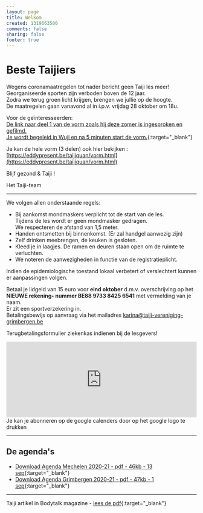 ```yaml
---
layout: page
title: Welkom
created: 1319663500
comments: false
sharing: false  
footer: true
---
```


# Beste Taijiers  
  
Wegens coronamaatregelen tot nader bericht geen Taiji les meer!  
Georganiseerde sporten zijn verboden boven de 12 jaar.  
Zodra we terug groen licht krijgen, brengen we jullie op de hoogte.  
De maatregelen gaan vanavond al in i.p.v. vrijdag 28 oktober om 18u.  
  
Voor de geïnteresseerden:  
[De link naar deel 1 van de vorm zoals hij deze zomer is ingesproken en gefilmd.  
Je wordt begeleid in Wuji en na 5 minuten start de vorm.](https://www.youtube.com/watch?v=MIsbVKrcaWs){:target="_blank"}  
  
Je kan de hele vorm (3 delen) ook hier bekijken : [https://eddypresent.be/taijiquan/vorm.html](https://eddypresent.be/taijiquan/vorm.html)  
  
Blijf gezond & Taiji !  
  
Het Taiji-team  
  
---  

We volgen allen onderstaande regels:  

* Bij aankomst mondmaskers verplicht tot de start van de les.  
Tijdens de les wordt er geen mondmasker gedragen.  
We respecteren de afstand van 1,5 meter.
* Handen ontsmetten bij binnenkomst. (Er zal handgel aanwezig zijn)
* Zelf drinken meebrengen, de keuken is gesloten.
* Kleed je in laagjes. De ramen en deuren staan open om de ruimte te verluchten.
* We noteren de aanwezigheden in functie van de registratieplicht.
  
Indien de epidemiologische toestand lokaal verbetert of verslechtert kunnen er aanpassingen volgen.  
  
Betaal je lidgeld van 15 euro voor **eind oktober** d.m.v. overschrijving op het **NIEUWE rekening- nummer BE88 9733 8425 6541** met vermelding van je naam.  
Er zit een sportverzekering in.  
Betalingsbewijs op aanvraag via het mailadres karina@taiji-vereniging-grimbergen.be  
  
Terugbetalingsformulier ziekenkas indienen bij de lesgevers!  
  

<iframe src="https://calendar.google.com/calendar/embed?showTitle=0&amp;showNav=0&amp;showDate=0&amp;showPrint=0&amp;showTabs=0&amp;showCalendars=0&amp;showTz=0&amp;mode=AGENDA&amp;height=200&amp;wkst=2&amp;hl=nl&amp;bgcolor=%23FFFFFF&amp;src=eddypresent.website%40gmail.com&amp;color=%232F6309&amp;src=bnt52stornmaupomm1p01afrt0%40group.calendar.google.com&amp;color=%23125A12&amp;src=sv4bkhqqsf8snmhcjmhj8hqma4%40group.calendar.google.com&amp;color=%235F6B02&amp;ctz=Europe%2FBrussels" style="border-width:0" width="100%" height="200" frameborder="0" scrolling="no"></iframe>
Je kan je abonneren op de google calenders door op het google logo te drukken
  
---

## De agenda's

* [Download Agenda Mechelen 2020-21 - pdf - 46kb - 13 sep](/flyers/Mechelen_2020-21.pdf){:target="_blank"}  
* [Download Agenda Grimbergen 2020-21 - pdf - 47kb - 1 sep](/flyers/Grimbergen_2020-21.pdf){:target="_blank"}  


---
Taiji artikel in Bodytalk magazine - [lees de pdf](/flyers/TaiChi_voor_lichaam_en_geest_bodytalk.PDF){:target="_blank"}
